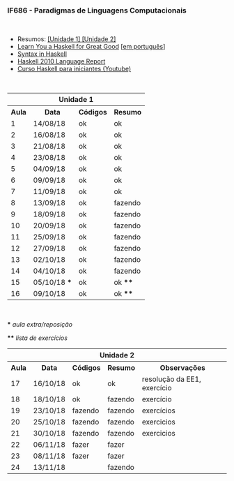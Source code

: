 <h3>IF686 - Paradigmas de Linguagens Computacionais</h3><br>
<ul>
	<li><a>Resumos: </a><a href="https://docs.google.com/document/d/1LgMNvYrUKqUFn3K_VRlWQiGzBunnfHEtLOZq9WtEuIU/edit?usp=sharing" target="_blank">[Unidade 1] </a><a href="https://docs.google.com/document/d/1Nw8qjXCSD4BhoD00VG4pt1vC9fh-RxWgZAdUJWIeea0/edit?usp=sharing" target="_blank">[Unidade 2]</a></li>
	<li><a href="http://learnyouahaskell.com/chapters" target="_blank">Learn You a Haskell for Great Good</a> [<a href="http://haskell.tailorfontela.com.br/chapters" target="_blank">em português</a>]</li>
	<li><a href="http://rigaux.org/language-study/syntax-across-languages-per-language/Haskell.html" target="_blank">Syntax in Haskell</a></li>
	<li><a href="https://www.haskell.org/onlinereport/haskell2010/" target="_blank">Haskell 2010 Language Report</a></li>
	<li><a href="https://www.youtube.com/playlist?list=PL8eBmR3QtPL3pDzQpwPYfWQ4NEPGu6j7z" target="_blank">Curso Haskell para iniciantes (Youtube)</a></li>
</ul>
<br>

<table>
	<tr>
		<th colspan="4">Unidade 1</th>
	</tr>
	<tr>
		<th>Aula</th>
		<th>Data</th>
		<th>Códigos</th>
		<th>Resumo</th>
	</tr>
	<tr>
		<td>1</td>
		<td>14/08/18</td>
		<td>ok</td>
		<td>ok</td>
	</tr>
	<tr>
		<td>2</td>
		<td>16/08/18</td>
		<td>ok</td>
		<td>ok</td>
	</tr>
	<tr>
		<td>3</td>
		<td>21/08/18</td>
		<td>ok</td>
		<td>ok</td>
	</tr>
	<tr>
		<td>4</td>
		<td>23/08/18</td>
		<td>ok</td>
		<td>ok</td>
	</tr>
	<tr>
		<td>5</td>
		<td>04/09/18</td>
		<td>ok</td>
		<td>ok</td>
	</tr>
	<tr>
		<td>6</td>
		<td>09/09/18</td>
		<td>ok</td>
		<td>ok</td>
	</tr>
	<tr>
		<td>7</td>
		<td>11/09/18</td>
		<td>ok</td>
		<td>ok</td>
	</tr>
	<tr>
		<td>8</td>
		<td>13/09/18</td>
		<td>ok</td>
		<td>fazendo</td>
	</tr>
	<tr>
		<td>9</td>
		<td>18/09/18</td>
		<td>ok</td>
		<td>fazendo</td>
	</tr>
	<tr>
		<td>10</td>
		<td>20/09/18</td>
		<td>ok</td>
		<td>fazendo</td>
	</tr>
	<tr>
		<td>11</td>
		<td>25/09/18</td>
		<td>ok</td>
		<td>fazendo</td>
	</tr>
	<tr>
		<td>12</td>
		<td>27/09/18</td>
		<td>ok</td>
		<td>fazendo</td>
	</tr>
	<tr>
		<td>13</td>
		<td>02/10/18</td>
		<td>ok</td>
		<td>fazendo</td>
	</tr>
	<tr>
		<td>14</td>
		<td>04/10/18</td>
		<td>ok</td>
		<td>fazendo</td>
	</tr>
	<tr>
		<td>15</td>
		<td>05/10/18 <b>*</b></td>
		<td>ok</td>
		<td>ok <b>**</b></td>
	</tr>
	<tr>
		<td>16</td>
		<td>09/10/18</td>
		<td>ok</td>
		<td>ok <b>**</b></td>
	</tr>
</table><br>
<p><b>*</b> <i>aula extra/reposição</i> </p>
<p><b>**</b> <i>lista de exercícios</i> </p>

<table>
	<tr>
		<th colspan="5">Unidade 2</th>
	</tr>
	<tr>
		<th>Aula</th>
		<th>Data</th>
		<th>Códigos</th>
		<th>Resumo</th>
		<th>Observações</th>
	</tr>
	<tr>
		<td>17</td>
		<td>16/10/18</td>
		<td>ok</td>
		<td>ok</td>
		<td>resolução da EE1, exercício</td>
	</tr>
	<tr>
		<td>18</td>
		<td>18/10/18</td>
		<td>ok</td>
		<td>fazendo</td>
		<td>exercício</td>
	</tr>
	<tr>
		<td>19</td>
		<td>23/10/18</td>
		<td>fazendo</td>
		<td>fazendo</td>
		<td>exercícios</td>
	</tr>
	<tr>
		<td>20</td>
		<td>25/10/18</td>
		<td>fazendo</td>
		<td>fazendo</td>
		<td>exercicios</td>
	</tr>
	<tr>
		<td>21</td>
		<td>30/10/18</td>
		<td>fazendo</td>
		<td>fazendo</td>
		<td>exercicios</td>
	</tr>
	<tr>
		<td>22</td>
		<td>06/11/18</td>
		<td>fazer</td>
		<td>fazer</td>
		<td></td>
	</tr>
	<tr>
		<td>23</td>
		<td>08/11/18</td>
		<td>fazer</td>
		<td>fazer</td>
		<td></td>
	</tr>
	<tr>
		<td>24</td>
		<td>13/11/18</td>
		<td></td>
		<td>fazendo</td>
		<td></td>
	</tr>
</table><br>
